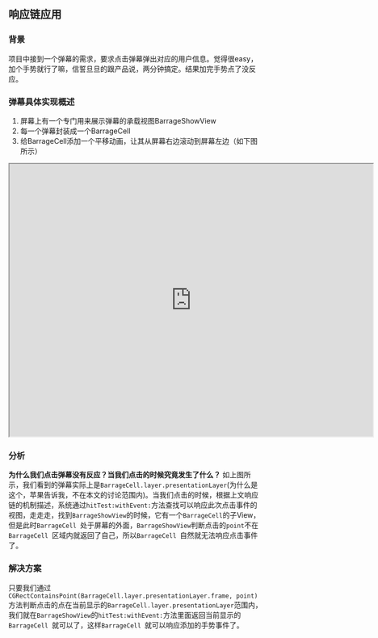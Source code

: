 ## 响应链应用
### 背景
项目中接到一个弹幕的需求，要求点击弹幕弹出对应的用户信息。觉得很easy，加个手势就行了嘛，信誓旦旦的跟产品说，两分钟搞定。结果加完手势点了没反应。

### 弹幕具体实现概述
1. 屏幕上有一个专门用来展示弹幕的承载视图BarrageShowView
2. 每一个弹幕封装成一个BarrageCell
3. 给BarrageCell添加一个平移动画，让其从屏幕右边滚动到屏幕左边（如下图所示）
<iframe height=540 width=720 src="https://github.com/liliangde/Images/blob/main/layer.gif?raw=true"></iframe>

### 分析
__为什么我们点击弹幕没有反应？当我们点击的时候究竟发生了什么？__
如上图所示，我们看到的弹幕实际上是`BarrageCell.layer.presentationLayer`(为什么是这个，苹果告诉我，不在本文的讨论范围内)。当我们点击的时候，根据上文响应链的机制描述，系统通过`hitTest:withEvent:`方法查找可以响应此次点击事件的视图，走走走，找到`BarrageShowView`的时候，它有一个`BarrageCell`的子View，但是此时`BarrageCell `处于屏幕的外面，`BarrageShowView`判断点击的`point`不在`BarrageCell `区域内就返回了自己，所以`BarrageCell `自然就无法响应点击事件了。
### 解决方案
只要我们通过`CGRectContainsPoint(BarrageCell.layer.presentationLayer.frame, point)`方法判断点击的点在当前显示的`BarrageCell.layer.presentationLayer`范围内，我们就在`BarrageShowView`的`hitTest:withEvent:`方法里面返回当前显示的`BarrageCell `就可以了，这样`BarrageCell `就可以响应添加的手势事件了。
